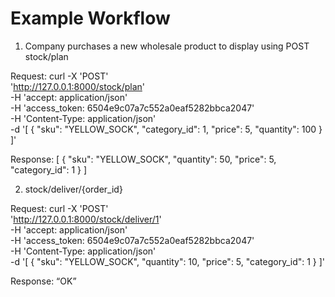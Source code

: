 # Example Workflow
1. Company purchases a new wholesale product to display using POST stock/plan 

Request:
curl -X 'POST' \
  'http://127.0.0.1:8000/stock/plan' \
  -H 'accept: application/json' \
  -H 'access_token: 6504e9c07a7c552a0eaf5282bbca2047' \
  -H 'Content-Type: application/json' \
  -d '[
  {
    "sku": "YELLOW_SOCK",
    "category_id": 1,
    "price": 5,
    "quantity": 100
  }
]'



Response:
[
  {
    "sku": "YELLOW_SOCK",
    "quantity": 50,
    "price": 5,
    "category_id": 1
  }
]

2. stock/deliver/{order_id}

Request:
curl -X 'POST' \
  'http://127.0.0.1:8000/stock/deliver/1' \
  -H 'accept: application/json' \
  -H 'access_token: 6504e9c07a7c552a0eaf5282bbca2047' \
  -H 'Content-Type: application/json' \
  -d '[
  {
    "sku": "YELLOW_SOCK",
    "quantity": 10,
    "price": 5,
    "category_id": 1
  }
]'

Response:
“OK”
